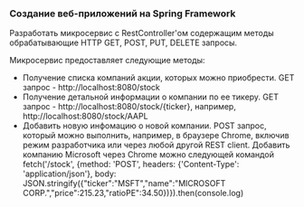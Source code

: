 ### Создание веб-приложений на Spring Framework
Разработать микросервис c RestController'ом содержащим методы обрабатывающие HTTP GET, POST, PUT, DELETE запросы.

Микросервис предоставляет следующие методы:
- Получение списка компаний акции, которых можно приобрести. GET запрос - http://localhost:8080/stock
- Получение детальной информации о компании по ее тикеру. GET запрос - http://localhost:8080/stock/{ticker}, например, http://localhost:8080/stock/AAPL
- Добавить новую инфомацию о новой компании. POST запрос, который можно выполнить, например, в браузере Chrome, включив режим разработчика или через любой другой REST client. Добавить компанию Microsoft через Chrome можно следующей командой fetch('/stock', {method: 'POST', headers: {'Content-Type': 'application/json'}, body: JSON.stringify({"ticker":"MSFT","name":"MICROSOFT CORP.","price":215.23,"ratioPE":34.50})}).then(console.log)
